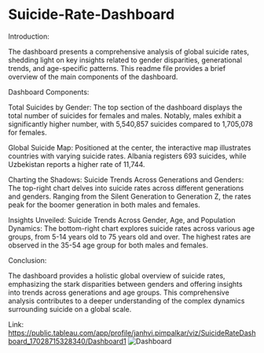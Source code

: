 # Suicide-Rate-Dashboard
Introduction:

The dashboard presents a comprehensive analysis of global suicide rates, shedding light on key insights related to gender disparities, generational trends, and age-specific patterns. This readme file provides a brief overview of the main components of the dashboard.

Dashboard Components:

Total Suicides by Gender:
The top section of the dashboard displays the total number of suicides for females and males. Notably, males exhibit a significantly higher number, with 5,540,857 suicides compared to 1,705,078 for females.

Global Suicide Map:
Positioned at the center, the interactive map illustrates countries with varying suicide rates. Albania registers 693 suicides, while Uzbekistan reports a higher rate of 11,744.

Charting the Shadows: Suicide Trends Across Generations and Genders:
The top-right chart delves into suicide rates across different generations and genders. Ranging from the Silent Generation to Generation Z, the rates peak for the boomer generation in both males and females.

Insights Unveiled: Suicide Trends Across Gender, Age, and Population Dynamics:
The bottom-right chart explores suicide rates across various age groups, from 5-14 years old to 75 years old and over. The highest rates are observed in the 35-54 age group for both males and females.

Conclusion:

The dashboard provides a holistic global overview of suicide rates, emphasizing the stark disparities between genders and offering insights into trends across generations and age groups. This comprehensive analysis contributes to a deeper understanding of the complex dynamics surrounding suicide on a global scale.

Link: https://public.tableau.com/app/profile/janhvi.pimpalkar/viz/SuicideRateDashboard_17028715328340/Dashboard1
![Dashboard](https://github.com/pimpalkarjanhvi11/Suicide-Rate-Dashboard/assets/145299632/9cd79f89-ec80-45d7-8452-57151b055fda)


